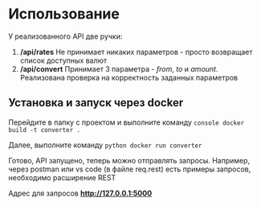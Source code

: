# Использование
У реализованного API две ручки:
1. **/api/rates**
Не принимает никаких параметров - просто возвращает список доступных валют
2. **/api/convert**
Принимает 3 параметра - _from_, _to_ и _amount_. Реализована проверка на корректность заданных параметров

## Установка и запуск через docker
Перейдите в папку с проектом и выполните команду ```console
docker build -t converter .```

Далее, выполните команду ```python
docker run converter```

Готово, API запущено, теперь можно отправлять запросы. Например, через postman или vs code (в файле req.rest) есть примеры запросов, необходимо расширение REST

Адрес для запросов **http://127.0.0.1:5000**
